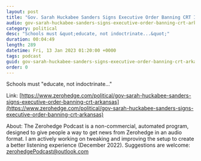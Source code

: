```yaml
---
layout: post
title: "Gov. Sarah Huckabee Sanders Signs Executive Order Banning CRT In Arkansas"
audio: gov-sarah-huckabee-sanders-signs-executive-order-banning-crt-arkansas-0
category: political
desc: "Schools must &quot;educate, not indoctrinate...&quot;"
duration: 00:04:49
length: 289
datetime: Fri, 13 Jan 2023 01:20:00 +0000
tags: podcast
guid: gov-sarah-huckabee-sanders-signs-executive-order-banning-crt-arkansas-0
order: 0
---
```

Schools must &quot;educate, not indoctrinate...&quot;

Link: [https://www.zerohedge.com/political/gov-sarah-huckabee-sanders-signs-executive-order-banning-crt-arkansas](https://www.zerohedge.com/political/gov-sarah-huckabee-sanders-signs-executive-order-banning-crt-arkansas)

About: The Zerohedge Podcast is a non-commercial, automated program, designed to give people a way to get news from Zerohedge in an audio format.  I am actively working on tweaking and improving the setup to create a better listening experience (December 2022).  Suggestions are welcome: [zerohedgePodcast@outlook.com](mailto:zerohedgePodcast@outlook.com)